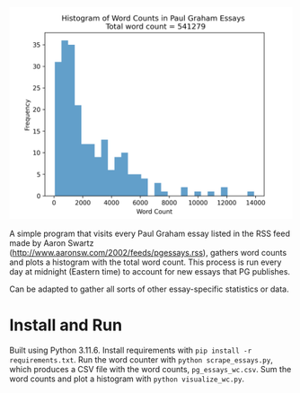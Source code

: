 ![Histogram of Word Counts](word_count_histogram.png)

A simple program that visits every Paul Graham essay listed in the RSS feed 
made by Aaron Swartz (http://www.aaronsw.com/2002/feeds/pgessays.rss), gathers word counts and plots a histogram with the total word count. This process is run every day at midnight (Eastern time) to account for new essays that PG publishes. 

Can be adapted to gather all sorts of other essay-specific statistics or data.

# Install and Run
Built using Python 3.11.6. Install requirements with `pip install -r requirements.txt`. 
Run the word counter with `python scrape_essays.py`, which produces a CSV file with the word counts, `pg_essays_wc.csv`.
Sum the word counts and plot a histogram with `python visualize_wc.py`. 